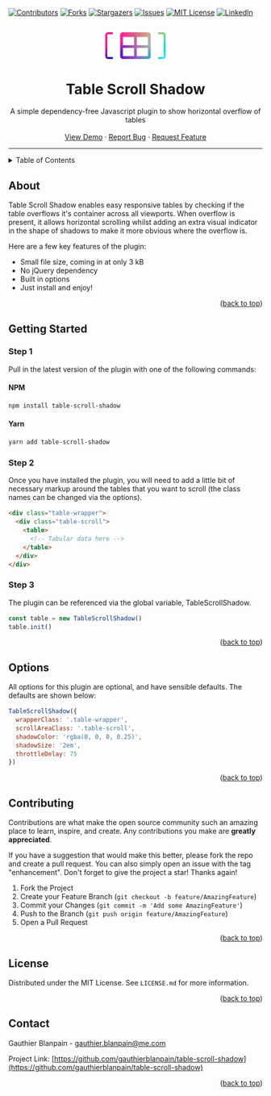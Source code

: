 <!-- PROJECT SHIELDS -->
<!--
*** I'm using markdown "reference style" links for readability.
*** Reference links are enclosed in brackets [ ] instead of parentheses ( ).
*** See the bottom of this document for the declaration of the reference variables
*** for contributors-url, forks-url, etc. This is an optional, concise syntax you may use.
*** https://www.markdownguide.org/basic-syntax/#reference-style-links
-->

[![Contributors][contributors-shield]][contributors-url]
[![Forks][forks-shield]][forks-url]
[![Stargazers][stars-shield]][stars-url]
[![Issues][issues-shield]][issues-url]
[![MIT License][license-shield]][license-url]
[![LinkedIn][linkedin-shield]][linkedin-url]

<!-- PROJECT LOGO -->
<br />
<div align="center">
  <a href="https://github.com/gauthierblanpain/table-scroll-shadow">
    <img src="demo/images/logo.png" alt="Logo" width="120">
  </a>

<h1 align="center">Table Scroll Shadow</h1>

  <p align="center">
    A simple dependency-free Javascript plugin to show horizontal overflow of tables
    <br />
    <br />
    <a href="https://gauthierblanpain.github.io/table-scroll-shadow">View Demo</a>
    ·
    <a href="https://github.com/gauthierblanpain/table-scroll-shadow/issues">Report Bug</a>
    ·
    <a href="https://github.com/gauthierblanpain/table-scroll-shadow/issues">Request Feature</a>
  </p>
</div>

---

<!-- TABLE OF CONTENTS -->
<details>
  <summary>Table of Contents</summary>
  <ol>
    <li><a href="#about">About</a></li>
    <li><a href="#getting-started">Getting Started</a></li>
    <li><a href="#options">Options</a></li>
    <li><a href="#contributing">Contributing</a></li>
    <li><a href="#license">License</a></li>
    <li><a href="#contact">Contact</a></li>
  </ol>
</details>

<!-- ABOUT -->

## About

Table Scroll Shadow enables easy responsive tables by checking if the table overflows it's container across all viewports. When overflow is present, it allows  horizontal scrolling whilst adding an extra visual indicator in the shape of shadows to make it more obvious where the overflow is.

Here are a few key features of the plugin:

- Small file size, coming in at only 3 kB
- No jQuery dependency
- Built in options
- Just install and enjoy!

<p align="right">(<a href="#top">back to top</a>)</p>

<!-- GETTING STARTED -->

## Getting Started

### Step 1

Pull in the latest version of the plugin with one of the following commands:

#### NPM

```sh
npm install table-scroll-shadow
```

#### Yarn

```sh
yarn add table-scroll-shadow
```

### Step 2

Once you have installed the plugin, you will need to add a little bit of necessary markup around the tables that you want to scroll (the class names can be changed via the options).

```html
<div class="table-wrapper">
  <div class="table-scroll">
    <table>
      <!-- Tabular data here -->
    </table>
  </div>
</div>
```

### Step 3

The plugin can be referenced via the global variable, TableScrollShadow.

```js
const table = new TableScrollShadow()
table.init()
```

<p align="right">(<a href="#top">back to top</a>)</p>

<!-- OPTIONS -->

## Options

All options for this plugin are optional, and have sensible defaults. The defaults are shown below:

```js
TableScrollShadow({
  wrapperClass: '.table-wrapper',
  scrollAreaClass: '.table-scroll',
  shadowColor: 'rgba(0, 0, 0, 0.25)',
  shadowSize: '2em',
  throttleDelay: 75
})
```

<p align="right">(<a href="#top">back to top</a>)</p>

<!-- CONTRIBUTING -->

## Contributing

Contributions are what make the open source community such an amazing place to learn, inspire, and create. Any contributions you make are **greatly appreciated**.

If you have a suggestion that would make this better, please fork the repo and create a pull request. You can also simply open an issue with the tag "enhancement".
Don't forget to give the project a star! Thanks again!

1. Fork the Project
2. Create your Feature Branch (`git checkout -b feature/AmazingFeature`)
3. Commit your Changes (`git commit -m 'Add some AmazingFeature'`)
4. Push to the Branch (`git push origin feature/AmazingFeature`)
5. Open a Pull Request

<p align="right">(<a href="#top">back to top</a>)</p>

<!-- LICENSE -->

## License

Distributed under the MIT License. See `LICENSE.md` for more information.

<p align="right">(<a href="#top">back to top</a>)</p>

<!-- CONTACT -->

## Contact

Gauthier Blanpain - gauthier.blanpain@me.com

Project Link: [https://github.com/gauthierblanpain/table-scroll-shadow](https://github.com/gauthierblanpain/table-scroll-shadow)

<p align="right">(<a href="#top">back to top</a>)</p>

<!-- MARKDOWN LINKS & IMAGES -->
<!-- https://www.markdownguide.org/basic-syntax/#reference-style-links -->

[contributors-shield]: https://img.shields.io/github/contributors/gauthierblanpain/table-scroll-shadow.svg?style=for-the-badge
[contributors-url]: https://github.com/gauthierblanpain/table-scroll-shadow/graphs/contributors
[forks-shield]: https://img.shields.io/github/forks/gauthierblanpain/table-scroll-shadow.svg?style=for-the-badge
[forks-url]: https://github.com/gauthierblanpain/table-scroll-shadow/network/members
[stars-shield]: https://img.shields.io/github/stars/gauthierblanpain/table-scroll-shadow.svg?style=for-the-badge
[stars-url]: https://github.com/gauthierblanpain/table-scroll-shadow/stargazers
[issues-shield]: https://img.shields.io/github/issues/gauthierblanpain/table-scroll-shadow.svg?style=for-the-badge
[issues-url]: https://github.com/gauthierblanpain/table-scroll-shadow/issues
[license-shield]: https://img.shields.io/github/license/gauthierblanpain/table-scroll-shadow.svg?style=for-the-badge
[license-url]: https://github.com/gauthierblanpain/table-scroll-shadow/blob/main/LICENSE.md
[linkedin-shield]: https://img.shields.io/badge/-LinkedIn-black.svg?style=for-the-badge&logo=linkedin&colorB=555
[linkedin-url]: https://www.linkedin.com/in/gauthier-blanpain-05b9a394/
